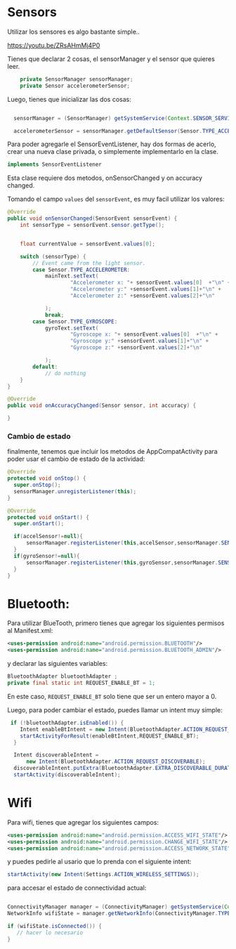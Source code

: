 # Sensors


Utilizar los sensores es algo bastante simple..


https://youtu.be/ZRsAHmMj4P0

Tienes que declarar 2 cosas, el sensorManager y el sensor que quieres leer.

``` java
    private SensorManager sensorManager;
    private Sensor accelerometerSensor;
```

Luego, tienes que inicializar las dos cosas:

``` java

  sensorManager = (SensorManager) getSystemService(Context.SENSOR_SERVICE);

  accelerometerSensor = sensorManager.getDefaultSensor(Sensor.TYPE_ACCELEROMETER);

```

Para poder agregarle el SensorEventListener, hay dos formas de acerlo, crear una nueva clase privada, o simplemente implementarlo en la clase.

``` java
implements SensorEventListener
```


Esta clase requiere dos metodos, onSensorChanged y on accuracy changed.

Tomando el campo ```values``` del ```sensorEvent```, es muy facil utilizar los valores:

```java
@Override
public void onSensorChanged(SensorEvent sensorEvent) {
    int sensorType = sensorEvent.sensor.getType();


    float currentValue = sensorEvent.values[0];

    switch (sensorType) {
        // Event came from the light sensor.
        case Sensor.TYPE_ACCELEROMETER:
            mainText.setText(
                    "Accelerometer x: "+ sensorEvent.values[0]  +"\n" +
                    "Accelerometer y:" +sensorEvent.values[1]+"\n" +
                    "Accelerometer z:" +sensorEvent.values[2]+"\n"

            );
            break;
        case Sensor.TYPE_GYROSCOPE:
            gyroText.setText(
                    "Gyroscope x: "+ sensorEvent.values[0]  +"\n" +
                    "Gyroscope y:" +sensorEvent.values[1]+"\n" +
                    "Gyroscope z:" +sensorEvent.values[2]+"\n"

            );
        default:
            // do nothing
    }
}

@Override
public void onAccuracyChanged(Sensor sensor, int accuracy) {

}
```

### Cambio de estado

finalmente, tenemos que incluir los metodos de AppCompatActivity para poder usar el cambio de estado de la actividad:

```java
@Override
protected void onStop() {
  super.onStop();
  sensorManager.unregisterListener(this);
}

@Override
protected void onStart() {
  super.onStart();

  if(accelSensor!=null){
      sensorManager.registerListener(this,accelSensor,sensorManager.SENSOR_DELAY_NORMAL);
  }
  if(gyroSensor!=null){
      sensorManager.registerListener(this,gyroSensor,sensorManager.SENSOR_DELAY_FASTEST);
  }
}
```


# Bluetooth:

Para utilizar BlueTooth, primero tienes que agregar los siguientes permisos al Manifest.xml:

``` xml
<uses-permission android:name="android.permission.BLUETOOTH"/>
<uses-permission android:name="android.permission.BLUETOOTH_ADMIN"/>
```

y declarar las siguientes variables:

``` java
BluetoothAdapter bluetoothAdapter ;
private final static int REQUEST_ENABLE_BT = 1;

```

En este caso, ``` REQUEST_ENABLE_BT ``` solo tiene que ser un entero mayor a 0.

Luego, para poder cambiar el estado, puedes llamar un intent muy simple:


``` java 
 if (!bluetoothAdapter.isEnabled()) {
    Intent enableBtIntent = new Intent(BluetoothAdapter.ACTION_REQUEST_ENABLE);
    startActivityForResult(enableBtIntent,REQUEST_ENABLE_BT);
  }

  Intent discoverableIntent =
      new Intent(BluetoothAdapter.ACTION_REQUEST_DISCOVERABLE);
  discoverableIntent.putExtra(BluetoothAdapter.EXTRA_DISCOVERABLE_DURATION, 300);
  startActivity(discoverableIntent);
```


# Wifi

Para wifi, tienes que agregar los siguientes campos:

``` xml
<uses-permission android:name="android.permission.ACCESS_WIFI_STATE"/>
<uses-permission android:name="android.permission.CHANGE_WIFI_STATE"/>
<uses-permission android:name="android.permission.ACCESS_NETWORK_STATE" />
```

y puedes pedirle al usario que lo prenda con el siguiente intent:

``` java
startActivity(new Intent(Settings.ACTION_WIRELESS_SETTINGS));
```

para accesar el estado de connectividad actual:

``` java

ConnectivityManager manager = (ConnectivityManager) getSystemService(Context.CONNECTIVITY_SERVICE);
NetworkInfo wifiState = manager.getNetworkInfo(ConnectivityManager.TYPE_WIFI);

if (wifiState.isConnected()) {
   // hacer lo necesario
}
```
